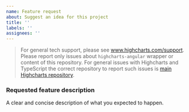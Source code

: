 ```yaml
---
name: Feature request
about: Suggest an idea for this project
title: ''
labels: ''
assignees: ''
---
```


> For general tech support, please see www.highcharts.com/support.
> Please report only issues about `highcharts-angular` wrapper or content of this repository.
> For general issues with Highcharts and TypeScript the correct repository to report such issues is [main Highcharts repository](https://github.com/highcharts/highcharts/issues).

### Requested feature description

A clear and concise description of what you expected to happen.
